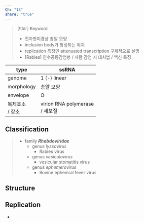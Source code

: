```yaml
---
Ch: "18"
share: "true"
---
```


>[!tldr] Keyword
>- 전자현미경상 총알 모양
>- inclusion body가 형성되는 위치
>- replication 특징인 attenuated transcription 구체적으로 설명
>- [Rabies] 인수공통감염병 / 사람 감염 시 대처법 / 백신 특징

| type         | ssRNA                          |
| ------------ | ------------------------------ |
| genome       | 1 (-) linear                   |
| morphology   | 총알 모양                          |
| envelope     | O                              |
| 복제효소<br>/ 장소 | virion RNA polymerase<br>/ 세포질 |

## Classification
> - family ***Rhabdoviridae***
> 	- genus *lyssavirus*
> 		- Rabies virus
> 	- genus *vesiculovirus*
> 		- vesicular stomatitis virus
> 	- genus *ephemerovirus*
> 		- Bovine ephemral fever virus

## Structure

## Replication
- 